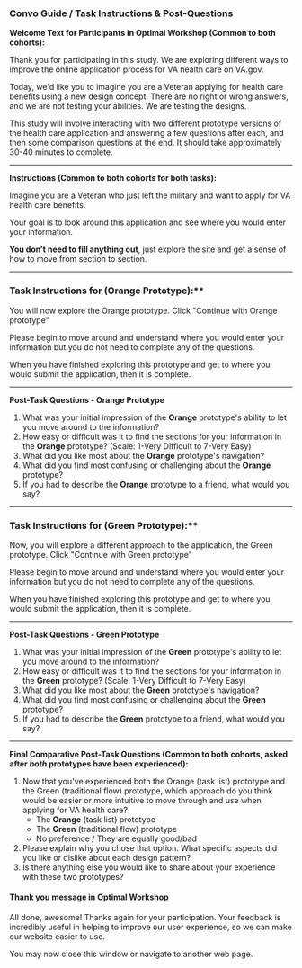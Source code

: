 ### Convo Guide / Task Instructions & Post-Questions

**Welcome Text for Participants in Optimal Workshop (Common to both cohorts):**

Thank you for participating in this study. We are exploring different ways to improve the online application process for VA health care on VA.gov. 

Today, we'd like you to imagine you are a Veteran applying for health care benefits using a new design concept. There are no right or wrong answers, and we are not testing your abilities. We are testing the designs.

This study will involve interacting with two different prototype versions of the health care application and answering a few questions after each, and then some comparison questions at the end. It should take approximately 30-40 minutes to complete.


---

**Instructions (Common to both cohorts for both tasks):**

Imagine you are a Veteran who just left the military and want to apply for VA health care benefits.

Your goal is to look around this application and see where you would enter your information.

**You don’t need to fill anything out**, just explore the site and get a sense of how to move from section to section.

---

### Task Instructions for (Orange Prototype):**

You will now explore the Orange prototype. Click "Continue with Orange prototype"

Please begin to move around and understand where you would enter your information but you do not need to complete any of the questions.

When you have finished exploring this prototype and get to where you would submit the application, then it is complete. 


---

**Post-Task Questions - Orange Prototype**

1.  What was your initial impression of the **Orange** prototype's ability to let you move around to the information?
2.  How easy or difficult was it to find the sections for your information in the **Orange** prototype? (Scale: 1-Very Difficult to 7-Very Easy)
3.  What did you like most about the **Orange** prototype's navigation?
4.  What did you find most confusing or challenging about the **Orange** prototype?
5.  If you had to describe the **Orange** prototype to a friend, what would you say?

---

### Task Instructions for (Green Prototype):**

Now, you will explore a different approach to the application, the Green prototype. Click "Continue with Green prototype"

Please begin to move around and understand where you would enter your information but you do not need to complete any of the questions.

When you have finished exploring this prototype and get to where you would submit the application, then it is complete. 

---

**Post-Task Questions - Green Prototype**

1.  What was your initial impression of the **Green** prototype's ability to let you move around to the information?
2.  How easy or difficult was it to find the sections for your information in the **Green** prototype? (Scale: 1-Very Difficult to 7-Very Easy)
3.  What did you like most about the **Green** prototype's navigation?
4.  What did you find most confusing or challenging about the **Green** prototype?
5.  If you had to describe the **Green** prototype to a friend, what would you say?

---


**Final Comparative Post-Task Questions (Common to both cohorts, asked after *both* prototypes have been experienced):**

1.  Now that you've experienced both the Orange (task list) prototype and the Green (traditional flow) prototype, which approach do you think would be easier or more intuitive to move through and use when applying for VA health care?
    * The **Orange** (task list) prototype
    * The **Green** (traditional flow) prototype
    * No preference / They are equally good/bad
2.  Please explain why you chose that option. What specific aspects did you like or dislike about each design pattern?
3.  Is there anything else you would like to share about your experience with these two prototypes?


#### Thank you message in Optimal Workshop
All done, awesome! Thanks again for your participation. Your feedback is incredibly useful in helping to improve our user experience, so we can make our website easier to use.

You may now close this window or navigate to another web page.
